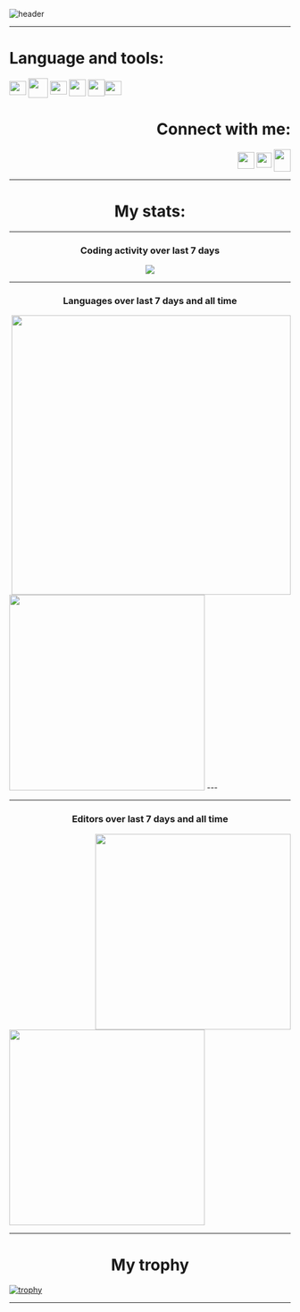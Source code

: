 ![header](https://capsule-render.vercel.app/api?type=waving&color=gradient&height=350&section=header&text=Hello%20World!&fontSize=75&animation=fadeIn&fontAlignY=35&desc=I`m%20learning%20Python%20and%20C%20and%20I%20also%20love%20%20programming.&descAlign=52)


---
<h1 align="left">Language and tools:</h1>
<p align="left">
<a href="https://code.visualstudio.com/" target="blank"><img align="center" src="https://upload.wikimedia.org/wikipedia/commons/thumb/9/9a/Visual_Studio_Code_1.35_icon.svg/2048px-Visual_Studio_Code_1.35_icon.svg.png" alt="" height="25" width="30" /></a>
<a href="https://github.com/" target="blank"><img align="center" src="https://i.dlpng.com/static/png/446077_preview.png" alt="" height="35" width="35" /></a>
<a href="https://www.notion.so/130513c7d185462c8757c833e51a52ef" target="blank"><img align="center" src="https://upload.wikimedia.org/wikipedia/commons/4/45/Notion_app_logo.png" alt="" height="24" width="30" /></a>
<a href="https://www.python.org/" target="blank"><img align="center" src="https://upload.wikimedia.org/wikipedia/commons/thumb/c/c3/Python-logo-notext.svg/1024px-Python-logo-notext.svg.png" alt="" height="30" width="30" /></a>
<a href="https://docs.microsoft.com/en-us/cpp/?view=msvc-170" target="blank"><img align="center" src="https://upload.wikimedia.org/wikipedia/commons/thumb/1/18/ISO_C%2B%2B_Logo.svg/1822px-ISO_C%2B%2B_Logo.svg.png" alt="" height="30" width="30" /></a
<a href="https://www.heroku.com" target="blank"><img align="center" src="https://cdn-icons-png.flaticon.com/512/873/873120.png" alt="" height="25" width="30" /></a>
</p>
<h1 align="right">Connect with me:</h1>
<p align="right">
<a href="https://vk.com/authorpythonkazika" target="blank"><img align="center" src="https://upload.wikimedia.org/wikipedia/commons/2/21/VK.com-logo.svg" alt="" height="30" width="30" /></a>
<a href="https://t.me/pit_with_pizza" target="blank"><img align="center" src="https://upload.wikimedia.org/wikipedia/commons/thumb/8/83/Telegram_2019_Logo.svg/2048px-Telegram_2019_Logo.svg.png" alt="" height="27" width="27" /></a>
<a href="https://discordapp.com/users/781475572622295071" target="blank"><img align="center" src="https://www.logo.wine/a/logo/Discord_(software)/Discord_(software)-Logo-Color-Logo.wine.svg" alt="" height="40" width="30" /></a>
</p>





<!--
<div>
  <img width="420" src="https://github-readme-stats.vercel.app/api?username=pit-with-pizza&theme=onedark&show_icons=true" />
  <img width="350" src="https://github-readme-stats.vercel.app/api/top-langs/?username=pit-with-pizza&layout=compact&theme=onedark" />
</div>
-->


---
<!-- Время активности за неделю -->
<h1 align="center">My stats:</h1>
<p align="center">


---

<h3 align="center">Coding activity over last 7 days</h3>
<p align="center">
<a href="https://wakatime.com"><img src="https://wakatime.com/share/@pit_with_pizza/9bc19245-898e-4cd8-b9ae-4207ec9ad6ae.svg" /></a>



---

<!-- Статистика по языкам за неделю-->
<h3 align="center">Languages over last 7 days and all time</h3>
<p align="left">
<a href="https://wakatime.com"><img width="500" src="https://wakatime.com/share/@pit_with_pizza/3074d269-958b-4568-91d5-088441ff172a.svg"
<p align="right"> <img width="350" src="https://wakatime.com/share/@pit_with_pizza/f90c01e7-eb29-4d2b-89ac-d91e0d51eab0.svg"
/></a>
---


---
<!-- Статистика по ide -->
<h3 align="center">Editors over last 7 days and all time</h3>
<p align="left">
<a href="https://wakatime.com"><img width="350" src="https://wakatime.com/share/@pit_with_pizza/b633a95e-4de9-47ad-b8d2-bf63584ac6ae.svg"
<p align="right"> <img width="350" src="https://wakatime.com/share/@pit_with_pizza/b36a32e5-f69c-416d-b999-834b8e7d0d7b.svg"
/></a>


---

<h1 align="center">My trophy</h3>

[![trophy](https://github-profile-trophy.vercel.app/?username=pit-with-pizza&theme=onedark)](https://github.com/pit-with-pizza/github-profile-trophy)

---

